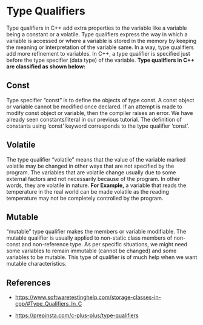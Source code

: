 # Type Qualifiers

Type qualifiers in C++ add extra properties to the variable like a variable being a constant or a volatile.
Type qualifiers express the way in which a variable is accessed or where a variable is stored in the memory by keeping the meaning or interpretation of the variable same. In a way, type qualifiers add more refinement to variables.
In C++, a type qualifier is specified just before the type specifier (data type) of the variable.
**Type qualifiers in C++ are classified as shown below:**
## Const

Type specifier “const” is to define the objects of type const. A const object or variable cannot be modified once declared. If an attempt is made to modify const object or variable, then the compiler raises an error. We have already seen constants/literal in our previous tutorial.
The definition of constants using ‘const’ keyword corresponds to the type qualifier ‘const’.
## Volatile

The type qualifier “volatile” means that the value of the variable marked volatile may be changed in other ways that are not specified by the program. The variables that are volatile change usually due to some external factors and not necessarily because of the program. In other words, they are volatile in nature.
**For Example,** a variable that reads the temperature in the real world can be made volatile as the reading temperature may not be completely controlled by the program.
## Mutable

“mutable” type qualifier makes the members or variable modifiable.
The mutable qualifier is usually applied to non-static class members of non-const and non-reference type. As per specific situations, we might need some variables to remain immutable (cannot be changed) and some variables to be mutable. This type of qualifier is of much help when we want mutable characteristics.

## References

- https://www.softwaretestinghelp.com/storage-classes-in-cpp/#Type_Qualifiers_In_C

- https://prepinsta.com/c-plus-plus/type-qualifiers